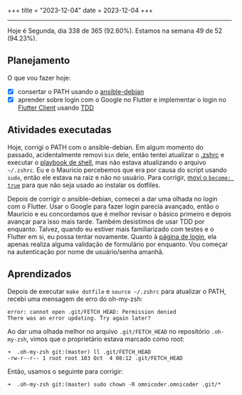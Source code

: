 +++
title = "2023-12-04"
date = 2023-12-04
+++

---

Hoje é Segunda, dia 338 de 365 (92.60%). Estamos na semana 49 de 52 (94.23%).

## Planejamento

O que vou fazer hoje:

- [x] consertar o PATH usando o [ansible-debian](https://github.com/OmnicodeSolutions/ansible-debian)
- [x] aprender sobre login com o Google no Flutter e implementar o login no [Flutter Client](https://github.com/OmnicodeSolutions/luisa_drf_flutter_client) usando [TDD](https://pt.wikipedia.org/wiki/Test-driven_development)

## Atividades executadas

Hoje, corrigi o PATH com o ansible-debian. Em algum momento do passado, acidentalmente removi `bin` dele, então tentei atualizar o [.zshrc](https://github.com/OmnicodeSolutions/ansible-debian/blob/main/playbooks/dotfiles/.zshrc) e executar o [playbook de shell](https://github.com/OmnicodeSolutions/ansible-debian/blob/main/playbooks/shell.yaml), mas não estava atualizando o arquivo `~/.zshrc`. Eu e o Mauricio percebemos que era por causa do script usando `sudo`, então ele estava na raiz e não no usuário. Para corrigir, [movi o `become: true`](https://github.com/OmnicodeSolutions/ansible-debian/commit/312c6ca5fa525c1d3bee2cffc4010a0e808206f4) para que não seja usado ao instalar os dotfiles.

Depois de corrigir o ansible-debian, comecei a dar uma olhada no login com o Flutter. Usar o Google para fazer login parecia avançado, então o Mauricio e eu concordamos que é melhor revisar o básico primeiro e depois avançar para isso mais tarde. Também desistimos de usar TDD por enquanto. Talvez, quando eu estiver mais familiarizado com testes e o Flutter em si, eu possa tentar novamente. Quanto à [página de login](https://github.com/OmnicodeSolutions/luisa_drf_flutter_client/blob/login/lib/login.dart), ela apenas realiza alguma validação de formulário por enquanto. Vou começar na autenticação por nome de usuário/senha amanhã.

## Aprendizados

Depois de executar `make dotfile` e `source ~/.zshrc` para atualizar o PATH, recebi uma mensagem de erro do oh-my-zsh:

```
error: cannot open .git/FETCH_HEAD: Permission denied
There was an error updating. Try again later?
```

Ao dar uma olhada melhor no arquivo `.git/FETCH_HEAD` no repositório `.oh-my-zsh`, vimos que o proprietário estava marcado como root:

```
➜  .oh-my-zsh git:(master) ll .git/FETCH_HEAD
-rw-r--r-- 1 root root 103 Oct  4 08:12 .git/FETCH_HEAD
```

Então, usamos o seguinte para corrigir:

```
➜  .oh-my-zsh git:(master) sudo chown -R omnicoder.omnicoder .git/*
```
